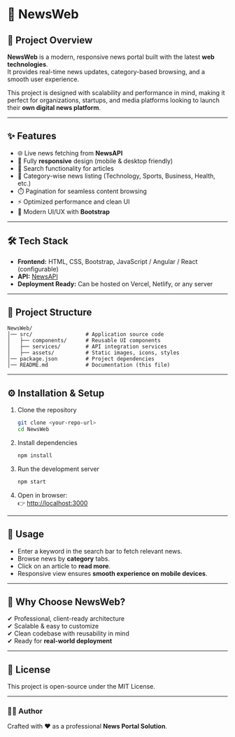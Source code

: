 # 📰 NewsWeb

## 🚀 Project Overview
**NewsWeb** is a modern, responsive news portal built with the latest **web technologies**.  
It provides real-time news updates, category-based browsing, and a smooth user experience.

This project is designed with scalability and performance in mind, making it perfect for organizations, startups, and media platforms looking to launch their **own digital news platform**.

---

## ✨ Features
- 🌐 Live news fetching from **NewsAPI**
- 📱 Fully **responsive** design (mobile & desktop friendly)
- 🔎 Search functionality for articles
- 📰 Category-wise news listing (Technology, Sports, Business, Health, etc.)
- ⏱️ Pagination for seamless content browsing
- ⚡ Optimized performance and clean UI
- 🎨 Modern UI/UX with **Bootstrap**

---

## 🛠️ Tech Stack
- **Frontend:** HTML, CSS, Bootstrap, JavaScript / Angular / React (configurable)
- **API:** [NewsAPI](https://newsapi.org/)
- **Deployment Ready:** Can be hosted on Vercel, Netlify, or any server

---

## 📂 Project Structure
```
NewsWeb/
│── src/                 # Application source code
│   ├── components/      # Reusable UI components
│   ├── services/        # API integration services
│   ├── assets/          # Static images, icons, styles
│── package.json         # Project dependencies
│── README.md            # Documentation (this file)
```

---

## ⚙️ Installation & Setup

1. Clone the repository
   ```sh
   git clone <your-repo-url>
   cd NewsWeb
   ```

2. Install dependencies
   ```sh
   npm install
   ```

3. Run the development server
   ```sh
   npm start
   ```

4. Open in browser:  
   👉 [http://localhost:3000](http://localhost:3000)

---

## 📌 Usage
- Enter a keyword in the search bar to fetch relevant news.  
- Browse news by **category** tabs.  
- Click on an article to **read more**.  
- Responsive view ensures **smooth experience on mobile devices**.

---

## 🎯 Why Choose NewsWeb?
✔ Professional, client-ready architecture  
✔ Scalable & easy to customize  
✔ Clean codebase with reusability in mind  
✔ Ready for **real-world deployment**  

---

## 📜 License
This project is open-source under the MIT License.

---

### 👨‍💻 Author
Crafted with ❤️ as a professional **News Portal Solution**.
